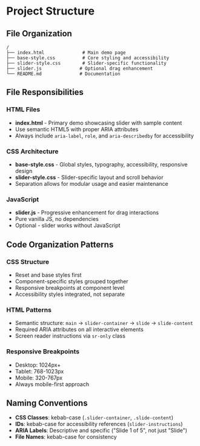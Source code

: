 # Project Structure

## File Organization

```
/
├── index.html              # Main demo page
├── base-style.css          # Core styling and accessibility
├── slider-style.css        # Slider-specific functionality
├── slider.js              # Optional drag enhancement
└── README.md              # Documentation
```

## File Responsibilities

### HTML Files

- **index.html** - Primary demo showcasing slider with sample content
- Use semantic HTML5 with proper ARIA attributes
- Always include `aria-label`, `role`, and `aria-describedby` for accessibility

### CSS Architecture

- **base-style.css** - Global styles, typography, accessibility, responsive design
- **slider-style.css** - Slider-specific layout and scroll behavior
- Separation allows for modular usage and easier maintenance

### JavaScript

- **slider.js** - Progressive enhancement for drag interactions
- Pure vanilla JS, no dependencies
- Optional - slider works without JavaScript

## Code Organization Patterns

### CSS Structure

- Reset and base styles first
- Component-specific styles grouped together
- Responsive breakpoints at component level
- Accessibility styles integrated, not separate

### HTML Patterns

- Semantic structure: `main` → `slider-container` → `slide` → `slide-content`
- Required ARIA attributes on all interactive elements
- Screen reader instructions via `sr-only` class

### Responsive Breakpoints

- Desktop: 1024px+
- Tablet: 768-1023px
- Mobile: 320-767px
- Always mobile-first approach

## Naming Conventions

- **CSS Classes**: kebab-case (`.slider-container`, `.slide-content`)
- **IDs**: kebab-case for accessibility references (`slider-instructions`)
- **ARIA Labels**: Descriptive and specific ("Slide 1 of 5", not just "Slide")
- **File Names**: kebab-case for consistency
